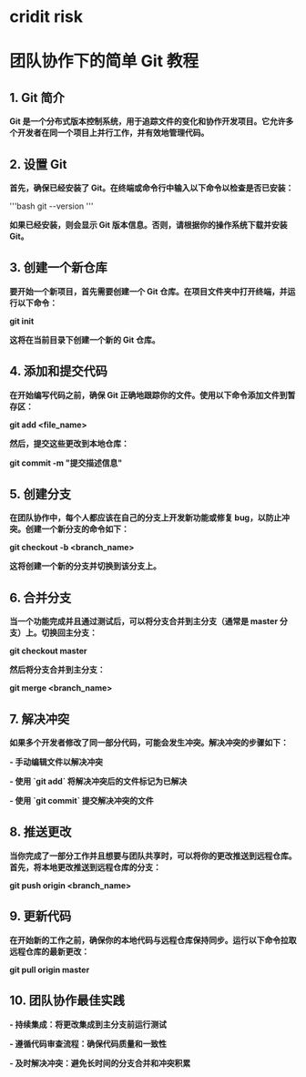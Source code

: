 # cridit risk

# **团队协作下的简单 Git 教程**

## **1. Git 简介**

**Git
是一个分布式版本控制系统，用于追踪文件的变化和协作开发项目。它允许多个开发者在同一个项目上并行工作，并有效地管理代码。**

## **2. 设置 Git**

**首先，确保已经安装了
Git。在终端或命令行中输入以下命令以检查是否已安装：**

'''bash
git \--version
'''

**如果已经安装，则会显示 Git
版本信息。否则，请根据你的操作系统下载并安装 Git。**

## **3. 创建一个新仓库**

**要开始一个新项目，首先需要创建一个 Git
仓库。在项目文件夹中打开终端，并运行以下命令：**



**git init**



**这将在当前目录下创建一个新的 Git 仓库。**

## **4. 添加和提交代码**

**在开始编写代码之前，确保 Git
正确地跟踪你的文件。使用以下命令添加文件到暂存区：**



**git add \<file_name\>**


**然后，提交这些更改到本地仓库：**



**git commit -m \"提交描述信息\"**



## **5. 创建分支**

**在团队协作中，每个人都应该在自己的分支上开发新功能或修复
bug，以防止冲突。创建一个新分支的命令如下：**



**git checkout -b \<branch_name\>**


**这将创建一个新的分支并切换到该分支上。**

## **6. 合并分支**

**当一个功能完成并且通过测试后，可以将分支合并到主分支（通常是 master
分支）上。切换回主分支：**



**git checkout master**



**然后将分支合并到主分支：**

**git merge \<branch_name\>**


## **7. 解决冲突**

**如果多个开发者修改了同一部分代码，可能会发生冲突。解决冲突的步骤如下：**

**- 手动编辑文件以解决冲突**

**- 使用 \`git add\` 将解决冲突后的文件标记为已解决**

**- 使用 \`git commit\` 提交解决冲突的文件**

## **8. 推送更改**

**当你完成了一部分工作并且想要与团队共享时，可以将你的更改推送到远程仓库。首先，将本地更改推送到远程仓库的分支：**



**git push origin \<branch_name\>**



## **9. 更新代码**

**在开始新的工作之前，确保你的本地代码与远程仓库保持同步。运行以下命令拉取远程仓库的最新更改：**



**git pull origin master**


## **10. 团队协作最佳实践**

**- 持续集成：将更改集成到主分支前运行测试**

**- 遵循代码审查流程：确保代码质量和一致性**

**- 及时解决冲突：避免长时间的分支合并和冲突积累**
